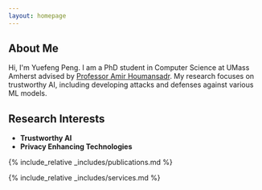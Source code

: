 ```yaml
---
layout: homepage
---
```


## About Me

Hi, I'm Yuefeng Peng. I am a PhD student in Computer Science at UMass Amherst advised by [Professor Amir Houmansadr](https://people.cs.umass.edu/~amir/). My research focuses on trustworthy AI, including developing attacks and defenses against various ML models.

## Research Interests

- **Trustworthy AI** 
- **Privacy Enhancing Technologies**


{% include_relative _includes/publications.md %}

{% include_relative _includes/services.md %}
